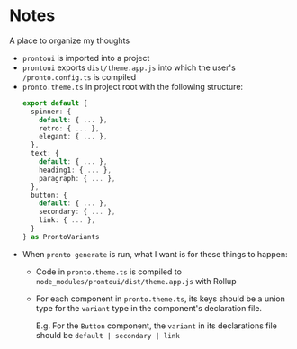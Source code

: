 # Notes

A place to organize my thoughts

- `prontoui` is imported into a project
- `prontoui` exports `dist/theme.app.js` into which the user's `/pronto.config.ts` is compiled
- `pronto.theme.ts` in project root with the following structure:
  ```typescript
  export default {
    spinner: {
      default: { ... },
      retro: { ... },
      elegant: { ... },
    },
    text: {
      default: { ... },
      heading1: { ... },
      paragraph: { ... },
    },
    button: {
      default: { ... },
      secondary: { ... },
      link: { ... },
    }
  } as ProntoVariants
  ```
- When `pronto generate` is run, what I want is for these things to happen:
  - Code in `pronto.theme.ts` is compiled to `node_modules/prontoui/dist/theme.app.js` with Rollup
  - For each component in `pronto.theme.ts`, its keys should be a union type for the `variant` type in the component's
    declaration file.

    E.g. For the `Button` component, the `variant` in its declarations file should be `default | secondary | link`

